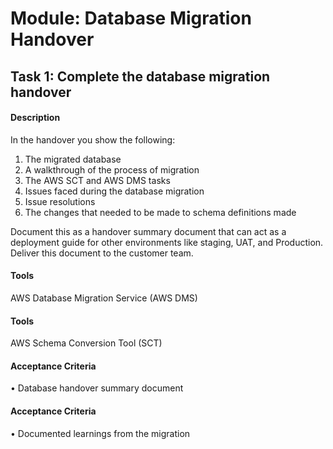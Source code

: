 
# Module: Database Migration Handover
## Task 1: Complete the database migration handover
#### Description
In the handover you show the following:  

1) The migrated database
2) A walkthrough of the process of migration
3) The AWS SCT and AWS DMS tasks
4) Issues faced during the database migration
5) Issue resolutions
6) The changes that needed to be made to schema definitions made

Document this as a handover summary document that can act as a deployment guide for other environments like staging, UAT, and Production. Deliver this document to the customer team.
#### Tools
AWS Database Migration Service (AWS DMS)
#### Tools
AWS Schema Conversion Tool (SCT) 
#### Acceptance Criteria
• Database handover summary document
#### Acceptance Criteria
• Documented learnings from the migration
